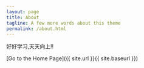 ```yaml
---
layout: page
title: About
tagline: A few more words about this theme
permalink: /about.html
---
```


好好学习,天天向上!!

[Go to the Home Page]({{ site.url }}{{ site.baseurl }})
